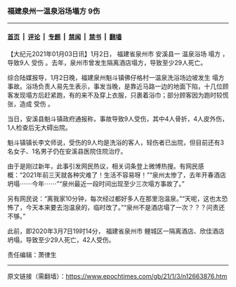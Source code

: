 ### 福建泉州一温泉浴场塌方 9伤

---

#### [首页](../../../..?n12663876) &nbsp;|&nbsp; [评论](../../../../../epoch-comment?n12663876) &nbsp;|&nbsp; [专题](../../../../../epoch-special?n12663876) &nbsp;|&nbsp; [禁闻](../../../../../epoch-news?n12663876) &nbsp;|&nbsp; [禁书](../../../../../books?n12663876) &nbsp;|&nbsp; [翻墙](https://github.com/gfw-breaker/nogfw/blob/master/README.md?n12663876)


<div class="post_content" id="artbody" itemprop="articleBody">
 <!-- article content begin -->
 <p>
  【大纪元2021年01月03日讯】1月2日，
  <ok href="https://www.epochtimes.com/gb/tag/%E7%A6%8F%E5%BB%BA%E7%9C%81%E6%B3%89%E5%B7%9E%E5%B8%82.html">
   福建省泉州市
  </ok>
  安溪县一
  <ok href="https://www.epochtimes.com/gb/tag/%E6%B8%A9%E6%B3%89%E6%B5%B4%E5%9C%BA.html">
   温泉浴场
  </ok>
  <ok href="https://www.epochtimes.com/gb/tag/%E5%A1%8C%E6%96%B9.html">
   塌方
  </ok>
  ，导致9人
  <ok href="https://www.epochtimes.com/gb/tag/%E5%8F%97%E4%BC%A4.html">
   受伤
  </ok>
  。去年，泉州市曾发生隔离酒店塌方，导致至少29人死亡。
 </p>
 <p>
  综合陆媒报导，1月2日晚，福建泉州魁斗镇佛仔格村一温泉洗浴场边坡发生
  <ok href="https://www.epochtimes.com/gb/tag/%E5%A1%8C%E6%96%B9.html">
   塌方
  </ok>
  事故。浴场负责人易先生表示，事发当晚，是靠近马路一边的地面下陷，十几位顾客发现塌方后赶紧跑，有的来不及穿上衣服，只裹着浴巾；部分顾客因为跑时较慌张，造成
  <ok href="https://www.epochtimes.com/gb/tag/%E5%8F%97%E4%BC%A4.html">
   受伤
  </ok>
  。
 </p>
 <p>
  当日，安溪县魁斗镇政府通报称，事故导致9人受伤，其中4人骨折，4人皮外伤，1人检查后无大碍出院。
 </p>
 <p>
  魁斗镇镇长李文师说，受伤的9人均是洗浴的客人，轻伤者已出院，但目前还有3名女子、1名男子仍在安溪县医院住院治疗。
 </p>
 <p>
  由于是刚过新年，此事引发网民热议，相关词条登上微博热搜。有网民感概：“2021年前三天就各种灾难了！生活不容易呀！”“泉州太惨了，去年开春酒店坍塌⋯⋯今年⋯⋯”“泉州最近一段时间出现至少三次塌方事故了。”
 </p>
 <p>
  另有网民说：“离我家10分钟，每次经过都好多人在那里泡温泉。”“天呢，这也太恐怖了，今天本来要去泡温泉的，临时改了。”“泉州不是酒店塌了一次？？？问责还不够。”
 </p>
 <p>
  此前，即2020年3月7日19时14分，
  <ok href="https://www.epochtimes.com/gb/tag/%E7%A6%8F%E5%BB%BA%E7%9C%81%E6%B3%89%E5%B7%9E%E5%B8%82.html">
   福建省泉州市
  </ok>
  鲤城区一隔离酒店、欣佳酒店坍塌，导致至少29人死亡，42人受伤。
 </p>
 <p>
  责任编辑：萧律生
 </p>
 <!-- article content end -->
 <div id="below_article_ad">
 </div>
</div>


---

原文链接（需翻墙）：https://www.epochtimes.com/gb/21/1/3/n12663876.htm
